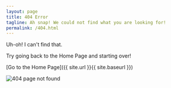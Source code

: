 ```yaml
---
layout: page
title: 404 Error
tagline: Ah snap! We could not find what you are looking for!
permalink: /404.html
---
```


Uh-oh! I can't find that.

Try going back to the Home Page and starting over!

[Go to the Home Page]({{ site.url }}{{ site.baseurl }})

![404 page not found]({{site.url}}/assets/img/404.jpg)
